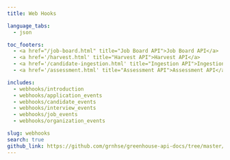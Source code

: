 ```yaml
---
title: Web Hooks

language_tabs:
  - json

toc_footers:
  - <a href="/job-board.html" title="Job Board API">Job Board API</a>
  - <a href='/harvest.html' title="Harvest API">Harvest API</a>
  - <a href='/candidate-ingestion.html' title="Ingestion API">Ingestion API</a>
  - <a href='/assessment.html' title="Assessment API">Assessment API</a>

includes:
  - webhooks/introduction
  - webhooks/application_events
  - webhooks/candidate_events
  - webhooks/interview_events
  - webhooks/job_events
  - webhooks/organization_events

slug: webhooks
search: true
github_link: https://github.com/grnhse/greenhouse-api-docs/tree/master/source/includes/webhooks
---
```

